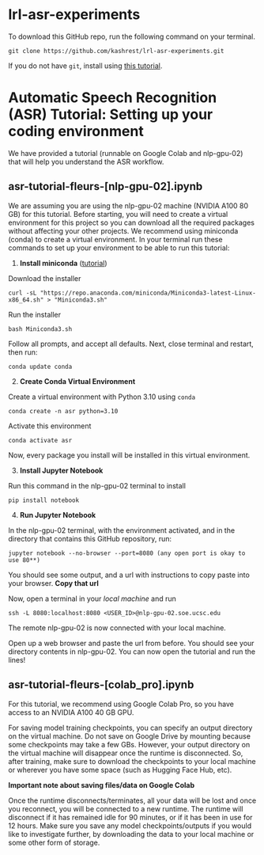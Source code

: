 # lrl-asr-experiments

To download this GitHub repo, run the following command on your terminal. 
```
git clone https://github.com/kashrest/lrl-asr-experiments.git
```
If you do not have `git`, install using [this tutorial](https://git-scm.com/book/en/v2/Getting-Started-Installing-Git).

# Automatic Speech Recognition (ASR) Tutorial: Setting up your coding environment
We have provided a tutorial (runnable on Google Colab and nlp-gpu-02) that will help you understand the ASR workflow.

## asr-tutorial-fleurs-[nlp-gpu-02].ipynb
 We are assuming you are using the nlp-gpu-02 machine (NVIDIA A100 80 GB) for this tutorial. Before starting, you will need to create a virtual environment for this project so you can download all the required packages without affecting your other projects. We recommend using miniconda (conda) to create a virtual environment. In your terminal run these commands to set up your environment to be able to run this tutorial:

1. **Install miniconda** ([tutorial](https://educe-ubc.github.io/conda.html))

Download the installer
```
curl -sL "https://repo.anaconda.com/miniconda/Miniconda3-latest-Linux-x86_64.sh" > "Miniconda3.sh"
```
Run the installer
```
bash Miniconda3.sh
```
Follow all prompts, and accept all defaults. Next, close terminal and restart, then run:
```
conda update conda
```
2. **Create Conda Virtual Environment**

Create a virtual environment with Python 3.10 using `conda`
```
conda create -n asr python=3.10
```
Activate this environment
```
conda activate asr
```
Now, every package you install will be installed in this virtual environment.

3. **Install Jupyter Notebook**

Run this command in the nlp-gpu-02 terminal to install 
```
pip install notebook
```

4. **Run Jupyter Notebook**

In the nlp-gpu-02 terminal, with the environment activated, and in the directory that contains this GitHub repository, run:
```
jupyter notebook --no-browser --port=8080 (any open port is okay to use 80**)
```
You should see some output, and a url with instructions to copy paste into your browser. **Copy that url**

Now, open a terminal in your *local machine* and run
```
ssh -L 8080:localhost:8080 <USER_ID>@nlp-gpu-02.soe.ucsc.edu
```
The remote nlp-gpu-02 is now connected with your local machine.

Open up a web browser and paste the url from before. You should see your directory contents in nlp-gpu-02. You can now open the tutorial and run the lines!

## asr-tutorial-fleurs-[colab_pro].ipynb
For this tutorial, we recommend using Google Colab Pro, so you have access to an NVIDIA A100 40 GB GPU. 

For saving model training checkpoints, you can specify an output directory on the virtual machine. Do not save on Google Drive by mounting because some checkpoints may take a few GBs. However, your output directory on the virtual machine will disappear once the runtime is disconnected. So, after training, make sure to download the checkpoints to your local machine or wherever you have some space (such as Hugging Face Hub, etc).

**Important note about saving files/data on Google Colab**

Once the runtime disconnects/terminates, all your data will be lost and once you reconnect, you will be connected to a new runtime. The runtime will disconnect if it has remained idle for 90 minutes, or if it has been in use for 12 hours. Make sure you save any model checkpoints/outputs if you would like to investigate further, by downloading the data to your local machine or some other form of storage.